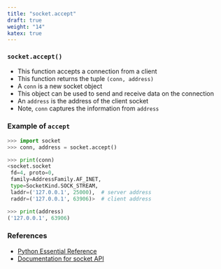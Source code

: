 ```yaml
---
title: "socket.accept"
draft: true
weight: "14"
katex: true
---
```


### `socket.accept()`
- This function accepts a connection from a client
- This function returns the tuple `(conn, address)`
- A `conn` is a new socket object
- This object can be used to send and receive data on the connection
- An `address` is the address of the client socket
- Note, `conn` captures the information from `address`

### Example of `accept`

```python
>>> import socket
>>> conn, address = socket.accept()

>>> print(conn)
<socket.socket
 fd=4, proto=0,
 family=AddressFamily.AF_INET,
 type=SocketKind.SOCK_STREAM,
 laddr=('127.0.0.1', 25000),  # server address
 raddr=('127.0.0.1', 63906)>  # client address

>>> print(address)
('127.0.0.1', 63906)
```

### References
- [Python Essential Reference](http://index-of.co.uk/Python/Python%20Essential%20Reference,%20Fourth%20Edition.pdf)
- [Documentation for socket API](https://docs.python.org/3/library/socket.html)

